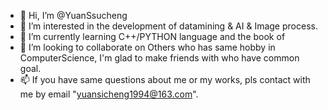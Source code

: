 - 👋 Hi, I’m @YuanSsucheng
- 👀 I’m interested in the development of datamining & AI & Image process.
- 🌱 I’m currently learning C++/PYTHON language and the book of <data structures and algorithms>
- 💞️ I’m looking to collaborate on Others who has same hobby in ComputerScience, I'm glad to make friends with who have common goal.
- 📫 If you have same questions about me or my works, pls contact with me by email "yuansicheng1994@163.com".

<!---
YuanSsucheng/YuanSsucheng is a ✨ special ✨ repository because its `README.md` (this file) appears on your GitHub profile.
You can click the Preview link to take a look at your changes.
--->
